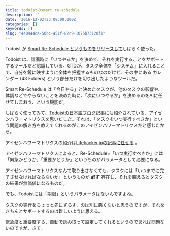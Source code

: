 ```yaml
---
title: todoistのsmart re-schedule
description: ''
date: '2016-12-02T23:08:00.000Z'
categories: []
keywords: []
slug: "4e0944ca-50bc-451f-82c9-1076b73120f1"
---
```

Todoist が [Smart Re-Schedule というものをリリースして](https://blog.todoist.com/ja/2016/11/17/smart-schedule/)しばらく使った。

Todoist は、計画時に「いつやるか」を決めて、それを実行することをサポートするツールだと認識している。GTDが、タスク全体を「システム」に入れることで、自分を鏡に映すように全体を把握するものなのだけど、その中にある カレンダー (43 Folders) という部分だけを切り出したようなツールだ。

Smart Re-Schedule は「今日やる」と決めたタスクが、他のタスクの影響や、体調などでやらないことを決めた時に、「次にいつやるか」を決めるのをAIに任せてしまおう、という機能だ。

しばらく使ってみて、[Todoistの日本語ブログ記事](https://blog.todoist.com/ja/2016/07/25/gtd/)にも紹介されている、アイゼンハワーマトリクスを思いだした。それは、「タスクをいつ実行すべきか」という問題の解き方を教えてくれるのがこのアイゼンハワーマトリクスだと感じたから。

アイゼンハワーマトリクスの紹介は[Lifehacker.jpの記事に任せる](http://www.lifehacker.jp/2014/06/140601eisenhower.html) 。

アイゼンハワーマトリクスによると、Re-Schedule=「いつ実行すべきか」には「緊急かどうか」「重要かどうか」というものがパラメータとして必要になる。

アイゼンハワーマトリクスなんて取り出さなくても、タスクには「いつまでに完了させなければならないか」というものが **必ず** 存在し、それを超えるとタスクの結果が無価値になるものだ。

でも、Todoistには「期限」というパラメータはないんですよね。

タスクの実行をちょっと先にずらす、のは別に悪くないと思うのですが、それをきちんとサポートするのは難しいように思える。

緊急度と重要度すら、自動で読み取って設定してくれるというのであれば問題ないのですが、さて。